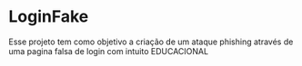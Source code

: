 # LoginFake
Esse projeto tem como objetivo a criação de um ataque phishing através de uma pagina falsa de login com intuito EDUCACIONAL
